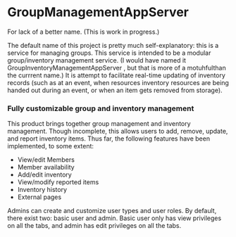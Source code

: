 # GroupManagementAppServer

For lack of a better name. (This is work in progress.)

The default name of this project is pretty much self-explanatory: this is a service for managing groups. This service is intended to be a modular group/inventory management service. (I would have named it GroupInventoryManagementAppServer , but that is more of a motuhfulthan the currrent name.) It is attempt to facilitate real-time updating of inventory records (such as at an event, when resources inventory resources are being handed out during an event, or when an item gets removed from storage).

### Fully customizable group and inventory management

This product brings together group management and inventory management. Though incomplete, this allows users to add, remove, update, and report inventory items. Thus far, the following features have been implemented, to some extent: 
*	View/edit Members
*	Member availability
*	Add/edit inventory
* View/modify reported items
*	Inventory history
*	External pages

Admins can create and customize user types and user roles. By default, there exist two: basic user and admin. Basic user only has view privileges on all the tabs, and admin has edit privileges on all the tabs.
